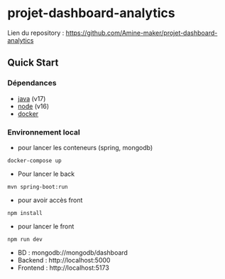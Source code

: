 # projet-dashboard-analytics

Lien du repository : <https://github.com/Amine-maker/projet-dashboard-analytics>

## Quick Start

### Dépendances

* [java](https://java.com/fr/download/help/download_options.html) (v17)
* [node](https://nodejs.org/en/) (v16)
* [docker](https://docs.docker.com/engine/install/)

### Environnement local

* pour lancer les conteneurs (spring, mongodb)

```shell
docker-compose up
```

* Pour lancer le back

```shell
mvn spring-boot:run
```

* pour avoir accès front

```shell
npm install
```

* pour lancer le front

```shell
npm run dev
```

* BD : mongodb://mongodb/dashboard
* Backend : http://localhost:5000
* Frontend : http://localhost:5173

